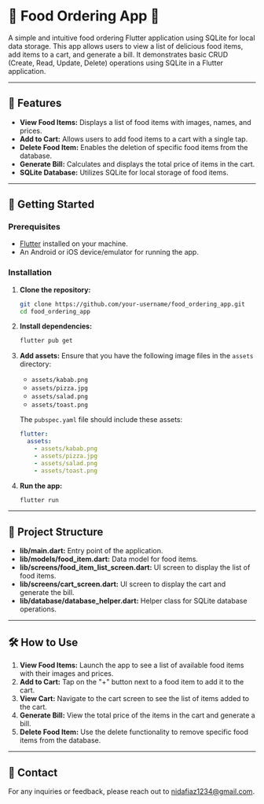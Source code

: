 # **🍕 Food Ordering App 🍔**

A simple and intuitive food ordering Flutter application using SQLite for local data storage. This app allows users to view a list of delicious food items, add items to a cart, and generate a bill. It demonstrates basic CRUD (Create, Read, Update, Delete) operations using SQLite in a Flutter application.

---

## **📱 Features**

- **View Food Items:** Displays a list of food items with images, names, and prices.
- **Add to Cart:** Allows users to add food items to a cart with a single tap.
- **Delete Food Item:** Enables the deletion of specific food items from the database.
- **Generate Bill:** Calculates and displays the total price of items in the cart.
- **SQLite Database:** Utilizes SQLite for local storage of food items.

---

## **🚀 Getting Started**

### **Prerequisites**

- [Flutter](https://flutter.dev/docs/get-started/install) installed on your machine.
- An Android or iOS device/emulator for running the app.

### **Installation**

1. **Clone the repository:**
   ```bash
   git clone https://github.com/your-username/food_ordering_app.git
   cd food_ordering_app
   ```

2. **Install dependencies:**
   ```bash
   flutter pub get
   ```

3. **Add assets:**
   Ensure that you have the following image files in the `assets` directory:
   - `assets/kabab.png`
   - `assets/pizza.jpg`
   - `assets/salad.png`
   - `assets/toast.png`

   The `pubspec.yaml` file should include these assets:
   ```yaml
   flutter:
     assets:
       - assets/kabab.png
       - assets/pizza.jpg
       - assets/salad.png
       - assets/toast.png
   ```

4. **Run the app:**
   ```bash
   flutter run
   ```

---

## **📂 Project Structure**

- **lib/main.dart:** Entry point of the application.
- **lib/models/food_item.dart:** Data model for food items.
- **lib/screens/food_item_list_screen.dart:** UI screen to display the list of food items.
- **lib/screens/cart_screen.dart:** UI screen to display the cart and generate the bill.
- **lib/database/database_helper.dart:** Helper class for SQLite database operations.

---

## **🛠️ How to Use**

1. **View Food Items:** Launch the app to see a list of available food items with their images and prices.
2. **Add to Cart:** Tap on the "+" button next to a food item to add it to the cart.
3. **View Cart:** Navigate to the cart screen to see the list of items added to the cart.
4. **Generate Bill:** View the total price of the items in the cart and generate a bill.
5. **Delete Food Item:** Use the delete functionality to remove specific food items from the database.

---


## **📧 Contact**

For any inquiries or feedback, please reach out to nidafiaz1234@gmail.com.


